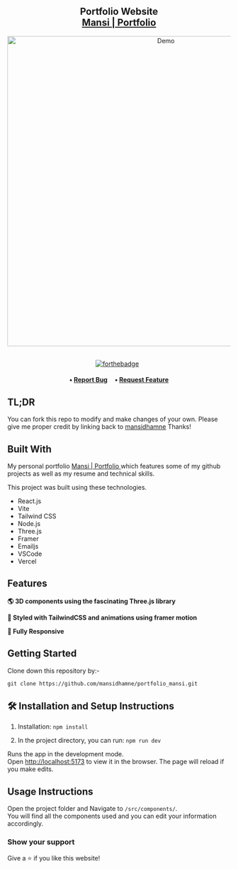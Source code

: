 <h2 align="center">
  Portfolio Website<br/>
  <a href="https://portfolio-mansi.vercel.app/" target="_blank">Mansi | Portfolio</a>
</h2>
<div align="center">
  <img alt="Demo" src="https://github.com/mansidhamne/portfolio_mansi/assets/129254413/aae0e47f-5125-4bea-8a4e-1aab143d3fbb" width="700px" />
</div>

<br/>

<div align="center">

[![forthebadge](https://forthebadge.com/images/badges/built-with-love.svg)](https://forthebadge.com) &nbsp;

</div>

<h4 align="center">
    •
    <a href="https://github.com/mansidhamne/portfolio/issues">Report Bug</a> &nbsp; &nbsp;
    •
    <a href="https://github.com/mansidhamne/portfolio/issues">Request Feature</a>
</h3>

## TL;DR

You can fork this repo to modify and make changes of your own. Please give me proper credit by linking back to [mansidhamne](https://github.com/mansidhamne/portfolio) Thanks!

## Built With

My personal portfolio <a href="https://portfoliomansi.vercel.app/" target="_blank">Mansi | Portfolio </a> which features some of my github projects as well as my resume and technical skills.<br/>

This project was built using these technologies.

- React.js
- Vite
- Tailwind CSS
- Node.js
- Three.js
- Framer
- Emailjs
- VSCode
- Vercel

## Features

**🌎 3D components using the fascinating Three.js library**

**🎨 Styled with TailwindCSS and animations using framer motion**

**📱 Fully Responsive**

## Getting Started

Clone down this repository by:-

`git clone https://github.com/mansidhamne/portfolio_mansi.git`

## 🛠 Installation and Setup Instructions

1. Installation: `npm install`

2. In the project directory, you can run: `npm run dev`

Runs the app in the development mode.\
Open [http://localhost:5173](http://localhost:5173) to view it in the browser.
The page will reload if you make edits.

## Usage Instructions

Open the project folder and Navigate to `/src/components/`. <br/>
You will find all the components used and you can edit your information accordingly.

### Show your support

Give a ⭐ if you like this website!
